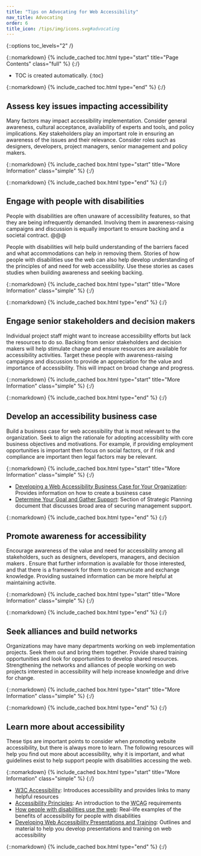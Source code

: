 ```yaml
---
title: "Tips on Advocating for Web Accessibility"
nav_title: Advocating
order: 6
title_icon: /tips/img/icons.svg#advocating
---
```


{::options toc_levels="2" /}

{::nomarkdown}
{% include_cached toc.html type="start" title="Page Contents" class="full" %}
{:/}

-   TOC is created automatically.
{:toc}

{::nomarkdown}
{% include_cached toc.html type="end" %}
{:/}


## Assess key issues impacting accessibility

Many factors may impact accessibility implementation. Consider general awareness, cultural acceptance, availability of experts and tools, and policy implications. Key stakeholders play an important role in ensuring an awareness of the issues and their relevance. Consider roles such as designers, developers, project managers, senior management and policy makers.

{::nomarkdown}
{% include_cached box.html type="start" title="More Information" class="simple" %}
{:/}

{::nomarkdown}
{% include_cached box.html type="end" %}
{:/}

## Engage with people with disabilities

People with disabilities are often unaware of accessibility features, so that they are being infrequently demanded. Involving them in awareness-raising campaigns and discussion is equally important to ensure backing and a societal contract. @@@

People with disabilities will help build understanding of the barriers faced and what accommodations can help in removing them. Stories of how people with disabilities use the web can also help develop understanding of the principles of and need for web accessibility. Use these stories as cases studies when building awareness and seeking backing.

{::nomarkdown}
{% include_cached box.html type="start" title="More Information" class="simple" %}
{:/}

{::nomarkdown}
{% include_cached box.html type="end" %}
{:/}

## Engage senior stakeholders and decision makers

Individual project staff might want to increase accessibility efforts but lack the resources to do so. Backing from senior stakeholders and decision makers will help stimulate change and ensure resources are available for accessibility activities. Target these people with awareness-raising campaigns and discussion to provide an appreciation for the value and importance of accessibility. This will impact on broad change and progress.

{::nomarkdown}
{% include_cached box.html type="start" title="More Information" class="simple" %}
{:/}

{::nomarkdown}
{% include_cached box.html type="end" %}
{:/}

## Develop an accessibility business case

Build a business case for web accessibility that is most relevant to the organization. Seek to align the rationale for adopting accessibility with core business objectives and motivations. For example, if providing employment opportunities is important then focus on social factors, or if risk and compliance are important then legal factors may be relevant.

{::nomarkdown}
{% include_cached box.html type="start" title="More Information" class="simple" %}
{:/}

* [Developing a Web Accessibility Business Case for Your Organization](/WAI/bcase/Overview.html): Provides information on how to create a business case
* [Determine Your Goal and Gather Support](/WAI/impl/#goal): Section of Strategic Planning document that discusses broad area of securing management support.

{::nomarkdown}
{% include_cached box.html type="end" %}
{:/}

## Promote awareness for accessibility

Encourage awareness of the value and need for accessibility among all stakeholders, such as designers, developers, managers, and decision makers . Ensure that further information is available for those interested, and that there is a framework for them to communicate and exchange knowledge. Providing sustained information can be more helpful at maintaining activite.

{::nomarkdown}
{% include_cached box.html type="start" title="More Information" class="simple" %}
{:/}

{::nomarkdown}
{% include_cached box.html type="end" %}
{:/}

## Seek alliances and build networks

Organizations may have many departments working on web implementation projects. Seek them out and bring them together. Provide shared training opportunities and look for opportunities to develop shared resources. Strengthening the networks and alliances of people working on web projects interested in accessibility will help increase knowledge and drive for change.

{::nomarkdown}
{% include_cached box.html type="start" title="More Information" class="simple" %}
{:/}

{::nomarkdown}
{% include_cached box.html type="end" %}
{:/}

## Learn more about accessibility

These tips are important points to consider when promoting website accessibility, but there is always more to learn. The following resources will help you find out more about accessibility, why it is important, and what guidelines exist to help support people with disabilities accessing the web.

{::nomarkdown}
{% include_cached box.html type="start" title="More Information" class="simple" %}
{:/}

* [<abbr title="World Wide Web Consortium">W3C</abbr> Accessibility](/standards/webdesign/accessibility): Introduces accessibility and provides links to many helpful resources
* [Accessibility Principles](/WAI/intro/people-use-web/principles): An introduction to the <abbr title="Web Content Accessibility Guidelines">WCAG</abbr> requirements
* [How people with disabilities use the web](/WAI/intro/people-use-web): Real-life examples of the benefits of accessibility for people with disabilities
* [Developing Web Accessibility Presentations and Training](/WAI/training/Overview.html): Outlines and material to help you develop presentations and training on web accessibility

{::nomarkdown}
{% include_cached box.html type="end" %}
{:/}